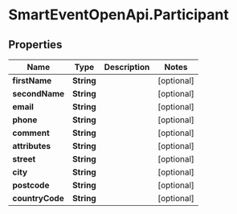 # SmartEventOpenApi.Participant

## Properties
Name | Type | Description | Notes
------------ | ------------- | ------------- | -------------
**firstName** | **String** |  | [optional] 
**secondName** | **String** |  | [optional] 
**email** | **String** |  | [optional] 
**phone** | **String** |  | [optional] 
**comment** | **String** |  | [optional] 
**attributes** | **String** |  | [optional] 
**street** | **String** |  | [optional] 
**city** | **String** |  | [optional] 
**postcode** | **String** |  | [optional] 
**countryCode** | **String** |  | [optional] 
